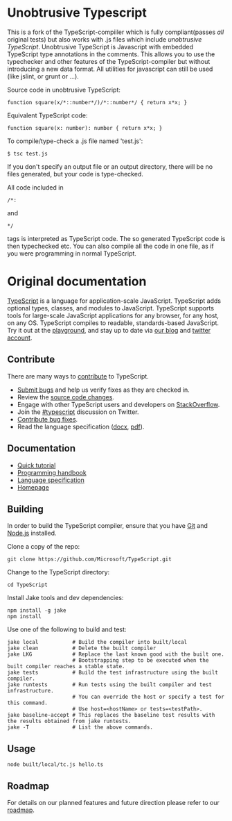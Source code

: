 # Unobtrusive Typescript

This is a fork of the TypeScript-compiiler which is fully compliant(passes
*all* original tests) but also works with .js files which include
*unobtrusive TypeScript*.
Unobtrusive TypeScript is Javascript with embedded TypeScript type annotations
in the comments. This allows you to use the typechecker and other features
of the TypeScript-compiler but without introducing a new data format.
All utilities for javascript can still be used (like jslint, or grunt or ...).

Source code in unobtrusive TypeScript:

    function square(x/*::number*/)/*::number*/ { return x*x; }

Equivalent TypeScript code:

    function square(x: number): number { return x*x; }
    
To compile/type-check a .js file named 'test.js':
    
    $ tsc test.js
    
If you don't specify an output file or an output directory, there will
be no files generated, but your code is type-checked.

    
All code included in 
    
    /*:
    
and

    */
    
tags is interpreted as TypeScript code. The so generated TypeScript code
is then typechecked etc. You can also compile all the code in one file,
as if you were programming in normal TypeScript.

# Original documentation

[TypeScript](http://www.typescriptlang.org/) is a language for application-scale JavaScript. TypeScript adds optional types, classes, and modules to JavaScript. TypeScript supports tools for large-scale JavaScript applications for any browser, for any host, on any OS. TypeScript compiles to readable, standards-based JavaScript. Try it out at the [playground](http://www.typescriptlang.org/Playground), and stay up to date via [our blog](http://blogs.msdn.com/typescript) and [twitter account](https://twitter.com/typescriptlang).


## Contribute

There are many ways to [contribute](https://github.com/Microsoft/TypeScript/blob/master/CONTRIBUTING.md) to TypeScript.
* [Submit bugs](https://github.com/Microsoft/TypeScript/issues) and help us verify fixes as they are checked in.
* Review the [source code changes](https://github.com/Microsoft/TypeScript/pulls).
* Engage with other TypeScript users and developers on [StackOverflow](http://stackoverflow.com/questions/tagged/typescript). 
* Join the [#typescript](http://twitter.com/#!/search/realtime/%23typescript) discussion on Twitter.
* [Contribute bug fixes](https://github.com/Microsoft/TypeScript/blob/master/CONTRIBUTING.md).
* Read the language specification ([docx](http://go.microsoft.com/fwlink/?LinkId=267121), [pdf](http://go.microsoft.com/fwlink/?LinkId=267238)).


## Documentation

*  [Quick tutorial](http://www.typescriptlang.org/Tutorial)
*  [Programming handbook](http://www.typescriptlang.org/Handbook)
*  [Language specification](http://go.microsoft.com/fwlink/?LinkId=267238)
*  [Homepage](http://www.typescriptlang.org/)

## Building

In order to build the TypeScript compiler, ensure that you have [Git](http://git-scm.com/downloads) and [Node.js](http://nodejs.org/) installed.

Clone a copy of the repo:

```
git clone https://github.com/Microsoft/TypeScript.git
```

Change to the TypeScript directory:

```
cd TypeScript
```

Install Jake tools and dev dependencies:

```
npm install -g jake
npm install
```

Use one of the following to build and test:

```
jake local           # Build the compiler into built/local 
jake clean           # Delete the built compiler 
jake LKG             # Replace the last known good with the built one.
                     # Bootstrapping step to be executed when the built compiler reaches a stable state.
jake tests           # Build the test infrastructure using the built compiler. 
jake runtests        # Run tests using the built compiler and test infrastructure. 
                     # You can override the host or specify a test for this command. 
                     # Use host=<hostName> or tests=<testPath>. 
jake baseline-accept # This replaces the baseline test results with the results obtained from jake runtests. 
jake -T              # List the above commands. 
```


## Usage

```shell
node built/local/tc.js hello.ts
```


## Roadmap

For details on our planned features and future direction please refer to our [roadmap](https://github.com/Microsoft/TypeScript/wiki/Roadmap).